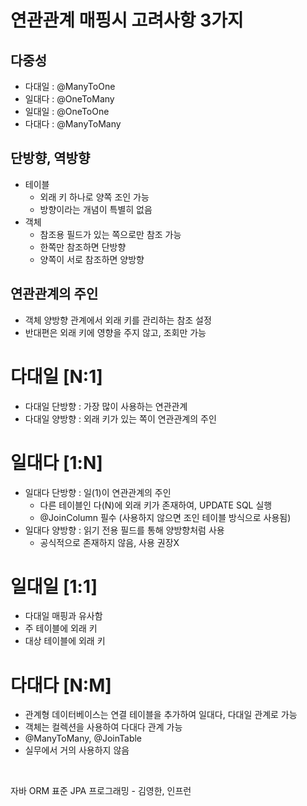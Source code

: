 # 연관관계 매핑시 고려사항 3가지
## 다중성
- 다대일 : @ManyToOne
- 일대다 : @OneToMany
- 일대일 : @OneToOne
- 다대다 : @ManyToMany

## 단방향, 역방향
- 테이블
  - 외래 키 하나로 양쪽 조인 가능
  - 방향이라는 개념이 특별히 없음
- 객체
  - 참조용 필드가 있는 쪽으로만 참조 가능
  - 한쪽만 참조하면 단방향
  - 양쪽이 서로 참조하면 양방향
  
## 연관관계의 주인
- 객체 양방향 관계에서 외래 키를 관리하는 참조 설정
- 반대편은 외래 키에 영향을 주지 않고, 조회만 가능

# 다대일 [N:1]
- 다대일 단방향 : 가장 많이 사용하는 연관관계
- 다대일 양방향 : 외래 키가 있는 쪽이 연관관계의 주인

# 일대다 [1:N]
- 일대다 단방향 : 일(1)이 연관관계의 주인
  - 다른 테이블인 다(N)에 외래 키가 존재하여, UPDATE SQL 실행
  - @JoinColumn 필수 (사용하지 않으면 조인 테이블 방식으로 사용됨)
- 일대다 양방향 : 읽기 전용 필드를 통해 양방향처럼 사용
  - 공식적으로 존재하지 않음, 사용 권장X
  
# 일대일 [1:1]
- 다대일 매핑과 유사함
- 주 테이블에 외래 키
- 대상 테이블에 외래 키

# 다대다 [N:M]
- 관계형 데이터베이스는 연결 테이블을 추가하여 일대다, 다대일 관계로 가능
- 객체는 컬렉션을 사용하여 다대다 관계 가능
- @ManyToMany, @JoinTable
- 실무에서 거의 사용하지 않음
<br>

>
자바 ORM 표준 JPA 프로그래밍 - 김영한, 인프런



